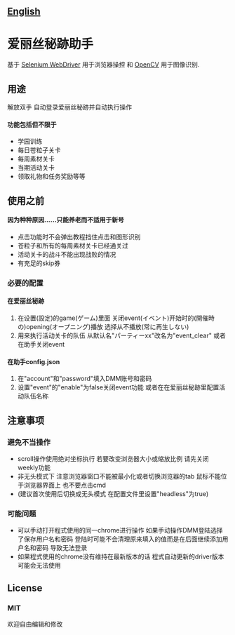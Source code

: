 ## [English](./README_EN.md)

# 爱丽丝秘跡助手

基于 [Selenium WebDriver](https://github.com/SeleniumHQ/) 用于浏览器操控 和 [OpenCV](https://github.com/opencv) 用于图像识别.

## 用途

解放双手 自动登录爱丽丝秘跡并自动执行操作

#### 功能包括但不限于
   - 学园训练
   - 每日苍粒子关卡
   - 每周素材关卡
   - 当期活动关卡
   - 领取礼物和任务奖励等等



## 使用之前

#### 因为种种原因......只能养老而不适用于新号
   - 点击功能时不会弹出教程挡住点击和图形识别
   - 苍粒子和所有的每周素材关卡已经通关过
   - 活动关卡的战斗不能出现战败的情况
   - 有充足的skip券
   
   
### 必要的配置
  #### 在爱丽丝秘跡
   1. 在设置(設定)的game(ゲーム)里面 关闭event(イベント)开始时的(開催時の)opening(オープニング)播放 选择从不播放(常に再生しない)
   2. 用来执行活动关卡的队伍 从默认名"パーティーxx"改名为"event_clear" 或者在助手关闭event
  #### 在助手config.json
   1. 在"account"和"password"填入DMM账号和密码
   2. 设置"event"的"enable"为false关闭event功能 或者在在爱丽丝秘跡里配置活动队伍名称

## 注意事项
  ### 避免不当操作
   - scroll操作使用绝对坐标执行 若要改变浏览器大小或缩放比例 请先关闭weekly功能
   - 非无头模式下 注意浏览器窗口不能被最小化或者切换浏览器的tab 鼠标不能位于浏览器界面上 也不要点击cmd
   - (建议首次使用后切换成无头模式 在配置文件里设置"headless"为true)
  ### 可能问题
   - 可以手动打开程式使用的同一chrome进行操作 如果手动操作DMM登陆选择了保存用户名和密码 登陆时可能不会清理原来填入的值而是在后面继续添加用户名和密码 导致无法登录
   - 如果程式使用的chrome没有维持在最新版本的话 程式自动更新的driver版本可能会无法使用
  ## License
  ### MIT
  
欢迎自由编辑和修改
